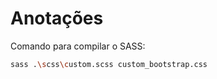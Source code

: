 # Anotações

Comando para compilar o SASS:
``` bash
sass .\scss\custom.scss custom_bootstrap.css
```